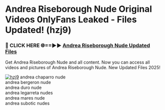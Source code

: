 # Andrea Riseborough Nude Original Videos 0nlyFans Leaked - Files Updated! (hzj9)

<h3>🔴 CLICK HERE 🌐==►► <a href="https://tinyurl.com/52m3yx9h" rel="nofollow">Andrea Riseborough Nude Updated Files</a></h3>

Get Andrea Riseborough Nude and all content. Now you can access all videos and pictures of Andrea Riseborough Nude. New Updated Files 2025!

[![hzj9](https://i.imgur.com/TnHtlc8.gif)](https://tinyurl.com/52m3yx9h)
andrea chaparro nude<br>
andrea bergeron nude<br>
andrea duro nude<br>
andrea legarreta nudes<br>
andrea mares nude<br>
andrea subotic nudes